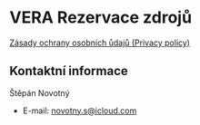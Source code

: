 
# VERA Rezervace zdrojů

[Zásady ochrany osobních ůdajů (Privacy policy)](https://blvckparrot.github.io/vera-rezervace-zdroju/privacy-policy/cs.html)

## Kontaktní informace

  Štěpán Novotný

- E-mail: novotny.s@icloud.com